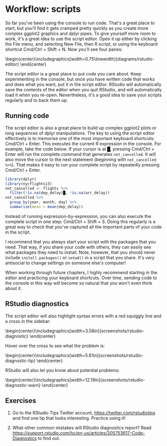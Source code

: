 # Workflow: scripts

So far you've been using the console to run code.
That's a great place to start, but you'll find it gets cramped pretty quickly as you create more complex ggplot2 graphics and dplyr pipes.
To give yourself more room to work, it's a great idea to use the script editor.
Open it up either by clicking the File menu, and selecting New File, then R script, or using the keyboard shortcut Cmd/Ctrl + Shift + N.
Now you'll see four panes:


\begin{center}\includegraphics[width=0.75\linewidth]{diagrams/rstudio-editor} \end{center}

The script editor is a great place to put code you care about.
Keep experimenting in the console, but once you have written code that works and does what you want, put it in the script editor.
RStudio will automatically save the contents of the editor when you quit RStudio, and will automatically load it when you re-open.
Nevertheless, it's a good idea to save your scripts regularly and to back them up.

## Running code

The script editor is also a great place to build up complex ggplot2 plots or long sequences of dplyr manipulations.
The key to using the script editor effectively is to memorise one of the most important keyboard shortcuts: Cmd/Ctrl + Enter.
This executes the current R expression in the console.
For example, take the code below.
If your cursor is at █, pressing Cmd/Ctrl + Enter will run the complete command that generates `not_cancelled`.
It will also move the cursor to the next statement (beginning with `not_cancelled %>%`).
That makes it easy to run your complete script by repeatedly pressing Cmd/Ctrl + Enter.


```r
library(dplyr)
library(nycflights13)
not_cancelled <- flights %>%
  filter(!is.na(dep_delay)█, !is.na(arr_delay))
not_cancelled %>%
  group_by(year, month, day) %>%
  summarise(mean = mean(dep_delay))
```

Instead of running expression-by-expression, you can also execute the complete script in one step: Cmd/Ctrl + Shift + S.
Doing this regularly is a great way to check that you've captured all the important parts of your code in the script.

I recommend that you always start your script with the packages that you need.
That way, if you share your code with others, they can easily see what packages they need to install.
Note, however, that you should never include `install.packages()` or `setwd()` in a script that you share.
It's very antisocial to change settings on someone else's computer!

When working through future chapters, I highly recommend starting in the editor and practicing your keyboard shortcuts.
Over time, sending code to the console in this way will become so natural that you won't even think about it.

## RStudio diagnostics

The script editor will also highlight syntax errors with a red squiggly line and a cross in the sidebar:

  
  \begin{center}\includegraphics[width=3.58in]{screenshots/rstudio-diagnostic} \end{center}

Hover over the cross to see what the problem is:

  
  \begin{center}\includegraphics[width=5.61in]{screenshots/rstudio-diagnostic-tip} \end{center}

RStudio will also let you know about potential problems:

  
  \begin{center}\includegraphics[width=12.19in]{screenshots/rstudio-diagnostic-warn} \end{center}

## Exercises

1.  Go to the RStudio Tips Twitter account, <https://twitter.com/rstudiotips> and find one tip that looks interesting.
Practice using it!

  2.  What other common mistakes will RStudio diagnostics report?
  Read <https://support.rstudio.com/hc/en-us/articles/205753617-Code-Diagnostics> to find out.
